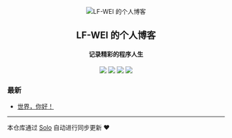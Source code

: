 <p align="center"><img alt="LF-WEI 的个人博客" src="https://static.b3log.org/images/brand/solo-32.png"></p><h2 align="center">
LF-WEI 的个人博客
</h2>

<h4 align="center">记录精彩的程序人生</h4>
<p align="center"><a title="LF-WEI 的个人博客" target="_blank" href="https://github.com/LF-WEI/solo-blog"><img src="https://img.shields.io/github/last-commit/LF-WEI/solo-blog.svg?style=flat-square&color=FF9900"></a>
<a title="GitHub repo size in bytes" target="_blank" href="https://github.com/LF-WEI/solo-blog"><img src="https://img.shields.io/github/repo-size/LF-WEI/solo-blog.svg?style=flat-square"></a>
<a title="Solo Version" target="_blank" href="https://github.com/b3log/solo/releases"><img src="https://img.shields.io/badge/solo-3.6.5-f1e05a.svg?style=flat-square&color=blueviolet"></a>
<a title="Hits" target="_blank" href="https://github.com/b3log/hits"><img src="https://hits.b3log.org/LF-WEI/solo-blog.svg"></a></p>

### 最新

* [世界，你好！](https://www.adu8881.com/hello-solo)



---

本仓库通过 [Solo](https://github.com/b3log/solo) 自动进行同步更新 ❤️ 